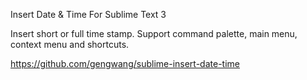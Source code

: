 Insert Date & Time For Sublime Text 3

Insert short or full time stamp. Support command palette, main menu, context menu and shortcuts.

https://github.com/gengwang/sublime-insert-date-time
